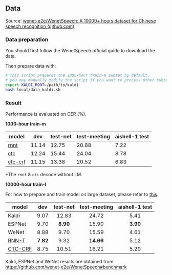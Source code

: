 ## Data

Source: [wenet-e2e/WenetSpeech: A 10000+ hours dataset for Chinese speech recognition (github.com)](https://github.com/wenet-e2e/WenetSpeech)

### Data preparation

You should first follow the WenetSpeech official guide to download the data.

Then prepare data with:

```bash
# this script prepares the 1000-hour train-m subset by default.
# you may manually modify the script if you want to process other subsets.
export KALDI_ROOT=/path/to/kaldi
bash local/data_kaldi.sh
```

### Result

Performance is evaluated on CER (%).

**1000-hour train-m**

| model                         | dev   | test-net | test-meeting | aishell-1 test |
| ----------------------------- | ----- | -------- | ------------ | -------------- |
| [rnnt](exp/train_m/rnnt-v1)   | 11.14 | 12.75    | 20.88        | 7.22           |
| [ctc](exp/train_m/ctc-v1)     | 12.24 | 15.44    | 24.04        | 8.78           |
| [ctc-crf](exp/train_m/crf-v1) | 11.15 | 13.38    | 20.52        | 6.83           |

*The `rnnt` & `ctc` decode without LM.

**10000-hour train-l**

For how to prepare and train model on large dataset, please refer to [this](../../docs/how_to_prepare_large_dataset.md).

| model                          |   dev    | test-net | test-meeting | aishell-1 test |
| ------------------------------ |:--------:|:--------:|:------------:|:--------------:|
| Kaldi                          |   9.07   |  12.83   |    24.72     |      5.41      |
| ESPNet                         |   9.70   | **8.90** |    15.90     |    **3.90**    |
| WeNet                          |   8.88   |   9.70   |    15.59     |      4.61      |
| [RNN-T](exp/train_l/rnnt-v1/)  | **7.82** |   9.32   |  **14.66**   |      5.12      |
| [CTC-CRF](exp/train_l/crf-v1/) |   8.75   |  10.51   |    16.21     |      5.29      |

Kaldi, ESPNet and WeNet results are obtained from https://github.com/wenet-e2e/WenetSpeech#benchmark
